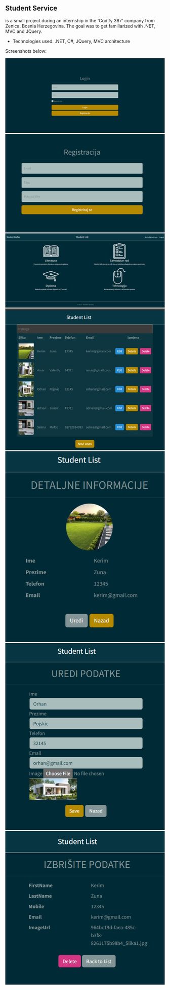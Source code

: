 ## Student Service
is a small project during an internship in the 'Codify 387' company from Zenica, Bosnia Herzegovina. The goal was to get familiarized with .NET, MVC and JQuery.

* Technologies used: .NET, C#, JQuery, MVC architecture

Screenshots below:

![Login](https://github.com/KerimZuna/StudentService/blob/master/Login.png)
![Registration](https://github.com/KerimZuna/StudentService/blob/master/Registracija.png)
![HomePage](https://github.com/KerimZuna/StudentService/blob/master/HomePage.png)
![NewUser](https://github.com/KerimZuna/StudentService/blob/master/NoviUnos.png)
![Details](https://github.com/KerimZuna/StudentService/blob/master/Details.png)
![Edit](https://github.com/KerimZuna/StudentService/blob/master/Edit.png)
![Delete](https://github.com/KerimZuna/StudentService/blob/master/Delete.png)
